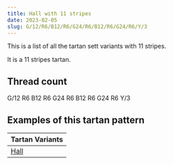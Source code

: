 ```yaml
---
title: Hall with 11 stripes
date: 2023-02-05
slug: G/12/R6/B12/R6/G24/R6/B12/R6/G24/R6/Y/3
---
```

This is a list of all the tartan sett variants with 11 stripes.

It is a 11 stripes tartan.


## Thread count
G/12 R6 B12 R6 G24 R6 B12 R6 G24 R6 Y/3

## Examples of this tartan pattern

| Tartan Variants |
|---------------|
| [Hall](/variants/g/12/r6/b12/r6/g24/r6/b12/r6/g24/r6/y/3-b304080-g008000-rc00000-yf0c000)||
